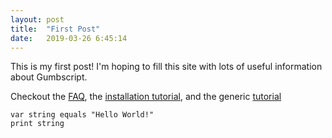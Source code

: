 ```yaml
---
layout: post
title:  "First Post"
date:   2019-03-26 6:45:14
---
```

This is my first post! I'm hoping to fill this site with lots of useful information
about Gumbscript.

Checkout the [FAQ](/faq), the [installation tutorial](/install), and the generic [tutorial](/tutorial)

```
var string equals "Hello World!"
print string
```